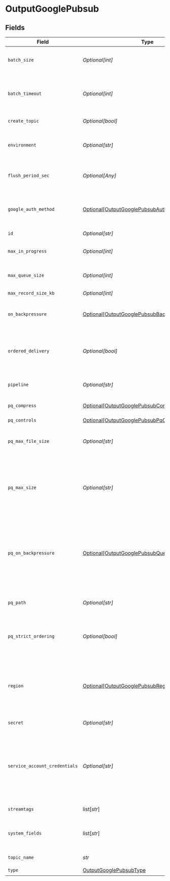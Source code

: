 # OutputGooglePubsub


## Fields

| Field                                                                                                                                                                                                                                                                                                             | Type                                                                                                                                                                                                                                                                                                              | Required                                                                                                                                                                                                                                                                                                          | Description                                                                                                                                                                                                                                                                                                       |
| ----------------------------------------------------------------------------------------------------------------------------------------------------------------------------------------------------------------------------------------------------------------------------------------------------------------- | ----------------------------------------------------------------------------------------------------------------------------------------------------------------------------------------------------------------------------------------------------------------------------------------------------------------- | ----------------------------------------------------------------------------------------------------------------------------------------------------------------------------------------------------------------------------------------------------------------------------------------------------------------- | ----------------------------------------------------------------------------------------------------------------------------------------------------------------------------------------------------------------------------------------------------------------------------------------------------------------- |
| `batch_size`                                                                                                                                                                                                                                                                                                      | *Optional[int]*                                                                                                                                                                                                                                                                                                   | :heavy_minus_sign:                                                                                                                                                                                                                                                                                                | The maximum number of items the Google API should batch before it sends them to the topic.                                                                                                                                                                                                                        |
| `batch_timeout`                                                                                                                                                                                                                                                                                                   | *Optional[int]*                                                                                                                                                                                                                                                                                                   | :heavy_minus_sign:                                                                                                                                                                                                                                                                                                | The maximum amount of time, in milliseconds, that the Google API should wait to send a batch (if the Batch size is not reached).                                                                                                                                                                                  |
| `create_topic`                                                                                                                                                                                                                                                                                                    | *Optional[bool]*                                                                                                                                                                                                                                                                                                  | :heavy_minus_sign:                                                                                                                                                                                                                                                                                                | If enabled, create topic if it does not exist.                                                                                                                                                                                                                                                                    |
| `environment`                                                                                                                                                                                                                                                                                                     | *Optional[str]*                                                                                                                                                                                                                                                                                                   | :heavy_minus_sign:                                                                                                                                                                                                                                                                                                | Optionally, enable this config only on a specified Git branch. If empty, will be enabled everywhere.                                                                                                                                                                                                              |
| `flush_period_sec`                                                                                                                                                                                                                                                                                                | *Optional[Any]*                                                                                                                                                                                                                                                                                                   | :heavy_minus_sign:                                                                                                                                                                                                                                                                                                | Maximum time to wait before sending a batch (when Max batch size is not reached).                                                                                                                                                                                                                                 |
| `google_auth_method`                                                                                                                                                                                                                                                                                              | [Optional[OutputGooglePubsubAuthenticationMethod]](../../models/shared/outputgooglepubsubauthenticationmethod.md)                                                                                                                                                                                                 | :heavy_minus_sign:                                                                                                                                                                                                                                                                                                | Google authentication method. Choose Auto to use environment variables PUBSUB_PROJECT and PUBSUB_CREDENTIALS..                                                                                                                                                                                                    |
| `id`                                                                                                                                                                                                                                                                                                              | *Optional[str]*                                                                                                                                                                                                                                                                                                   | :heavy_minus_sign:                                                                                                                                                                                                                                                                                                | Unique ID for this output                                                                                                                                                                                                                                                                                         |
| `max_in_progress`                                                                                                                                                                                                                                                                                                 | *Optional[int]*                                                                                                                                                                                                                                                                                                   | :heavy_minus_sign:                                                                                                                                                                                                                                                                                                | The maximum number of in-progress API requests before backpressure is applied.                                                                                                                                                                                                                                    |
| `max_queue_size`                                                                                                                                                                                                                                                                                                  | *Optional[int]*                                                                                                                                                                                                                                                                                                   | :heavy_minus_sign:                                                                                                                                                                                                                                                                                                | Maximum number of queued batches before blocking.                                                                                                                                                                                                                                                                 |
| `max_record_size_kb`                                                                                                                                                                                                                                                                                              | *Optional[int]*                                                                                                                                                                                                                                                                                                   | :heavy_minus_sign:                                                                                                                                                                                                                                                                                                | Maximum size (KB) of batches to send.                                                                                                                                                                                                                                                                             |
| `on_backpressure`                                                                                                                                                                                                                                                                                                 | [Optional[OutputGooglePubsubBackpressureBehavior]](../../models/shared/outputgooglepubsubbackpressurebehavior.md)                                                                                                                                                                                                 | :heavy_minus_sign:                                                                                                                                                                                                                                                                                                | Whether to block, drop, or queue events when all receivers are exerting backpressure.                                                                                                                                                                                                                             |
| `ordered_delivery`                                                                                                                                                                                                                                                                                                | *Optional[bool]*                                                                                                                                                                                                                                                                                                  | :heavy_minus_sign:                                                                                                                                                                                                                                                                                                | If enabled, send events in the order they were added to the queue. For this to work correctly, the process receiving events must have ordering enabled.                                                                                                                                                           |
| `pipeline`                                                                                                                                                                                                                                                                                                        | *Optional[str]*                                                                                                                                                                                                                                                                                                   | :heavy_minus_sign:                                                                                                                                                                                                                                                                                                | Pipeline to process data before sending out to this output.                                                                                                                                                                                                                                                       |
| `pq_compress`                                                                                                                                                                                                                                                                                                     | [Optional[OutputGooglePubsubCompression]](../../models/shared/outputgooglepubsubcompression.md)                                                                                                                                                                                                                   | :heavy_minus_sign:                                                                                                                                                                                                                                                                                                | Codec to use to compress the persisted data.                                                                                                                                                                                                                                                                      |
| `pq_controls`                                                                                                                                                                                                                                                                                                     | [Optional[OutputGooglePubsubPqControls]](../../models/shared/outputgooglepubsubpqcontrols.md)                                                                                                                                                                                                                     | :heavy_minus_sign:                                                                                                                                                                                                                                                                                                | N/A                                                                                                                                                                                                                                                                                                               |
| `pq_max_file_size`                                                                                                                                                                                                                                                                                                | *Optional[str]*                                                                                                                                                                                                                                                                                                   | :heavy_minus_sign:                                                                                                                                                                                                                                                                                                | The maximum size to store in each queue file before closing and optionally compressing (KB, MB, etc.).                                                                                                                                                                                                            |
| `pq_max_size`                                                                                                                                                                                                                                                                                                     | *Optional[str]*                                                                                                                                                                                                                                                                                                   | :heavy_minus_sign:                                                                                                                                                                                                                                                                                                | The maximum amount of disk space the queue is allowed to consume. Once reached, the system stops queueing and applies the fallback Queue-full behavior. Enter a numeral with units of KB, MB, etc.                                                                                                                |
| `pq_on_backpressure`                                                                                                                                                                                                                                                                                              | [Optional[OutputGooglePubsubQueueFullBehavior]](../../models/shared/outputgooglepubsubqueuefullbehavior.md)                                                                                                                                                                                                       | :heavy_minus_sign:                                                                                                                                                                                                                                                                                                | Whether to block or drop events when the queue is exerting backpressure (full capacity or low disk). 'Block' is the same behavior as non-PQ blocking. 'Drop new data' throws away incoming data, while leaving the contents of the PQ unchanged.                                                                  |
| `pq_path`                                                                                                                                                                                                                                                                                                         | *Optional[str]*                                                                                                                                                                                                                                                                                                   | :heavy_minus_sign:                                                                                                                                                                                                                                                                                                | The location for the persistent queue files. To this field's value, the system will append: /<worker-id>/<output-id>.                                                                                                                                                                                             |
| `pq_strict_ordering`                                                                                                                                                                                                                                                                                              | *Optional[bool]*                                                                                                                                                                                                                                                                                                  | :heavy_minus_sign:                                                                                                                                                                                                                                                                                                | Toggle this off to forward new events to receiver(s) before queue is flushed. Otherwise, default drain behavior is FIFO (first in, first out).                                                                                                                                                                    |
| `region`                                                                                                                                                                                                                                                                                                          | [Optional[OutputGooglePubsubRegion]](../../models/shared/outputgooglepubsubregion.md)                                                                                                                                                                                                                             | :heavy_minus_sign:                                                                                                                                                                                                                                                                                                | Region to publish messages to. Select 'default' to allow Google to auto-select the nearest region. When using ordered delivery, the selected region must be allowed by message storage policy.                                                                                                                    |
| `secret`                                                                                                                                                                                                                                                                                                          | *Optional[str]*                                                                                                                                                                                                                                                                                                   | :heavy_minus_sign:                                                                                                                                                                                                                                                                                                | Select (or create) a stored text secret                                                                                                                                                                                                                                                                           |
| `service_account_credentials`                                                                                                                                                                                                                                                                                     | *Optional[str]*                                                                                                                                                                                                                                                                                                   | :heavy_minus_sign:                                                                                                                                                                                                                                                                                                | Contents of service account credentials (JSON keys) file downloaded from Google Cloud. To upload a file, click the upload button at this field's upper right. As an alternative, you can use environment variables (see [here](https://googleapis.dev/ruby/google-cloud-pubsub/latest/file.AUTHENTICATION.html)). |
| `streamtags`                                                                                                                                                                                                                                                                                                      | list[*str*]                                                                                                                                                                                                                                                                                                       | :heavy_minus_sign:                                                                                                                                                                                                                                                                                                | Add tags for filtering and grouping in @{product}.                                                                                                                                                                                                                                                                |
| `system_fields`                                                                                                                                                                                                                                                                                                   | list[*str*]                                                                                                                                                                                                                                                                                                       | :heavy_minus_sign:                                                                                                                                                                                                                                                                                                | Set of fields to automatically add to events using this output. E.g.: cribl_pipe, c*. Wildcards supported.                                                                                                                                                                                                        |
| `topic_name`                                                                                                                                                                                                                                                                                                      | *str*                                                                                                                                                                                                                                                                                                             | :heavy_check_mark:                                                                                                                                                                                                                                                                                                | ID of the topic to send events to.                                                                                                                                                                                                                                                                                |
| `type`                                                                                                                                                                                                                                                                                                            | [OutputGooglePubsubType](../../models/shared/outputgooglepubsubtype.md)                                                                                                                                                                                                                                           | :heavy_check_mark:                                                                                                                                                                                                                                                                                                | N/A                                                                                                                                                                                                                                                                                                               |